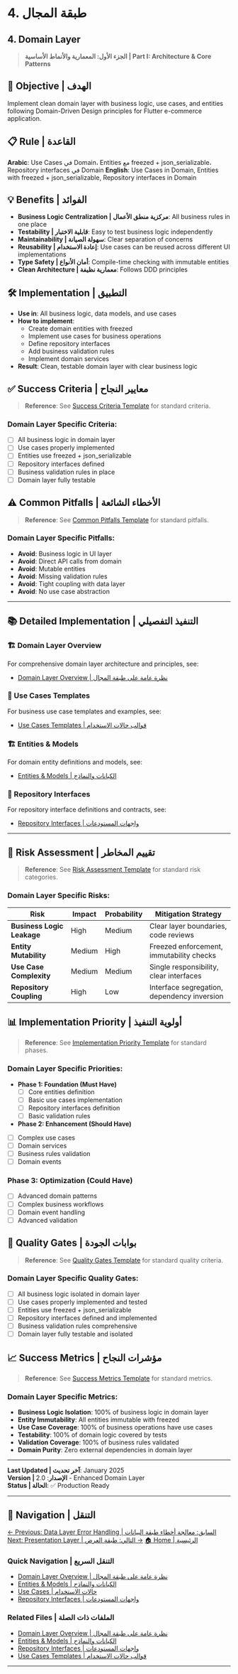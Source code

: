 # 4. طبقة المجال

## 4. Domain Layer

> **الجزء الأول: المعمارية والأنماط الأساسية | Part I: Architecture & Core Patterns**

## 🎯 **Objective | الهدف**

Implement clean domain layer with business logic, use cases, and entities following Domain-Driven Design principles for Flutter e-commerce application.

## 📋 **Rule | القاعدة**

**Arabic**: Use Cases في Domain، Entities مع freezed + json_serializable، Repository interfaces في Domain
**English**: Use Cases in Domain, Entities with freezed + json_serializable, Repository interfaces in Domain

## 💡 **Benefits | الفوائد**

- **Business Logic Centralization | مركزية منطق الأعمال**: All business rules in one place
- **Testability | قابلية الاختبار**: Easy to test business logic independently
- **Maintainability | سهولة الصيانة**: Clear separation of concerns
- **Reusability | إعادة الاستخدام**: Use cases can be reused across different UI implementations
- **Type Safety | أمان الأنواع**: Compile-time checking with immutable entities
- **Clean Architecture | معمارية نظيفة**: Follows DDD principles

## 🛠️ **Implementation | التطبيق**

- **Use in**: All business logic, data models, and use cases
- **How to implement**:
  - Create domain entities with freezed
  - Implement use cases for business operations
  - Define repository interfaces
  - Add business validation rules
  - Implement domain services
- **Result**: Clean, testable domain layer with clear business logic

## ✅ **Success Criteria | معايير النجاح**

> **Reference**: See [Success Criteria Template](../../00-Templates/06_Success_Criteria_Template.md) for standard criteria.

### **Domain Layer Specific Criteria:**

- [ ] All business logic in domain layer
- [ ] Use cases properly implemented
- [ ] Entities use freezed + json_serializable
- [ ] Repository interfaces defined
- [ ] Business validation rules in place
- [ ] Domain layer fully testable

## ⚠️ **Common Pitfalls | الأخطاء الشائعة**

> **Reference**: See [Common Pitfalls Template](../../00-Templates/05_Common_Pitfalls_Template.md) for standard pitfalls.

### **Domain Layer Specific Pitfalls:**

- **Avoid**: Business logic in UI layer
- **Avoid**: Direct API calls from domain
- **Avoid**: Mutable entities
- **Avoid**: Missing validation rules
- **Avoid**: Tight coupling with data layer
- **Avoid**: No use case abstraction

---

## 📚 **Detailed Implementation | التنفيذ التفصيلي**

### **🏗️ Domain Layer Overview**

For comprehensive domain layer architecture and principles, see:

- [Domain Layer Overview | نظرة عامة على طبقة المجال](04-Domain-Layer/04_Domain_Layer_Overview.md)

### **🎯 Use Cases Templates**

For business use case templates and examples, see:

- [Use Cases Templates | قوالب حالات الاستخدام](04-Domain-Layer/04_Use_Cases_Templates.md)

### **🏗️ Entities & Models**

For domain entity definitions and models, see:

- [Entities &amp; Models | الكيانات والنماذج](04-Domain-Layer/04_Entities_Models.md)

### **🏪 Repository Interfaces**

For repository interface definitions and contracts, see:

- [Repository Interfaces | واجهات المستودعات](04-Domain-Layer/04_Repository_Interfaces.md)

---

## 🚨 **Risk Assessment | تقييم المخاطر**

> **Reference**: See [Risk Assessment Template](../../00-Templates/01_Risk_Assessment_Template.md) for standard risk categories.

### **Domain Layer Specific Risks:**

| Risk                             | Impact | Probability | Mitigation Strategy                         |
| -------------------------------- | ------ | ----------- | ------------------------------------------- |
| **Business Logic Leakage** | High   | Medium      | Clear layer boundaries, code reviews        |
| **Entity Mutability**      | Medium | High        | Freezed enforcement, immutability checks    |
| **Use Case Complexity**    | Medium | Medium      | Single responsibility, clear interfaces     |
| **Repository Coupling**    | High   | Low         | Interface segregation, dependency inversion |

## 📊 **Implementation Priority | أولوية التنفيذ**

> **Reference**: See [Implementation Priority Template](../../00-Templates/02_Implementation_Priority_Template.md) for standard phases.

### **Domain Layer Specific Priorities:**
- **Phase 1: Foundation (Must Have)**
  - [ ] Core entities definition
  - [ ] Basic use cases implementation
  - [ ] Repository interfaces definition
  - [ ] Basic validation rules
- **Phase 2: Enhancement (Should Have)**

- [ ] Complex use cases
- [ ] Domain services
- [ ] Business rules validation
- [ ] Domain events

### **Phase 3: Optimization (Could Have)**

- [ ] Advanced domain patterns
- [ ] Complex business workflows
- [ ] Domain event handling
- [ ] Advanced validation

## 🚪 **Quality Gates | بوابات الجودة**

> **Reference**: See [Quality Gates Template](../../00-Templates/03_Quality_Gates_Template.md) for standard quality criteria.

### **Domain Layer Specific Quality Gates:**

- [ ] All business logic isolated in domain layer
- [ ] Use cases properly implemented and tested
- [ ] Entities use freezed + json_serializable
- [ ] Repository interfaces defined and implemented
- [ ] Business validation rules comprehensive
- [ ] Domain layer fully testable and isolated

## 📈 **Success Metrics | مؤشرات النجاح**

> **Reference**: See [Success Metrics Template](../../00-Templates/04_Success_Metrics_Template.md) for standard metrics.

### **Domain Layer Specific Metrics:**

- **Business Logic Isolation**: 100% of business logic in domain layer
- **Entity Immutability**: All entities immutable with freezed
- **Use Case Coverage**: 100% of business operations have use cases
- **Testability**: 100% of domain logic covered by tests
- **Validation Coverage**: 100% of business rules validated
- **Domain Purity**: Zero external dependencies in domain layer

---

**Last Updated | آخر تحديث**: January 2025  
**Version | الإصدار**: 2.0 - Enhanced Domain Layer  
**Status | الحالة**: ✅ Production Ready

---

## 🔗 **Navigation | التنقل**

[← Previous: Data Layer Error Handling | السابق: معالجة أخطاء طبقة البيانات](03_Data_Layer_Error_Handling.md)
[Next: Presentation Layer | التالي: طبقة العرض →](05_Presentation_Layer.md)
[🏠 Home | الرئيسية](../../index.html)

### **Quick Navigation | التنقل السريع**
- [Domain Layer Overview | نظرة عامة على طبقة المجال](#domain-layer-overview--نظرة-عامة-على-طبقة-المجال)
- [Entities & Models | الكيانات والنماذج](#entities--models--الكيانات-والنماذج)
- [Use Cases | حالات الاستخدام](#use-cases--حالات-الاستخدام)
- [Repository Interfaces | واجهات المستودعات](#repository-interfaces--واجهات-المستودعات)

### **Related Files | الملفات ذات الصلة**
- [Domain Layer Overview | نظرة عامة على طبقة المجال](04-Domain-Layer/04_Domain_Layer_Overview.md)
- [Entities & Models | الكيانات والنماذج](04-Domain-Layer/04_Entities_Models.md)
- [Repository Interfaces | واجهات المستودعات](04-Domain-Layer/04_Repository_Interfaces.md)
- [Use Cases Templates | قوالب حالات الاستخدام](04-Domain-Layer/04_Use_Cases_Templates.md)

---

